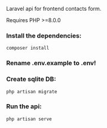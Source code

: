 Laravel api for frontend contacts form.

Requires PHP >=8.0.0

### Install the dependencies:
```
composer install
```

### Rename .env.example to .env!


### Create sqlite DB:
```
php artisan migrate
```

### Run the api:
```
php artisan serve
```
